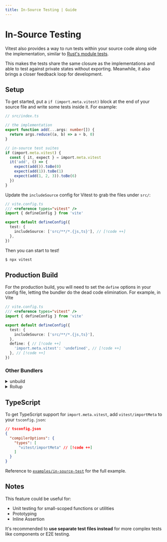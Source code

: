 ```yaml
---
title: In-Source Testing | Guide
---
```


# In-Source Testing

Vitest also provides a way to run tests within your source code along side the implementation, similar to [Rust's module tests](https://doc.rust-lang.org/book/ch11-03-test-organization.html#the-tests-module-and-cfgtest).

This makes the tests share the same closure as the implementations and able to test against private states without exporting. Meanwhile, it also brings a closer feedback loop for development.

## Setup

To get started, put a `if (import.meta.vitest)` block at the end of your source file and write some tests inside it. For example:

```ts
// src/index.ts

// the implementation
export function add(...args: number[]) {
  return args.reduce((a, b) => a + b, 0)
}

// in-source test suites
if (import.meta.vitest) {
  const { it, expect } = import.meta.vitest
  it('add', () => {
    expect(add()).toBe(0)
    expect(add(1)).toBe(1)
    expect(add(1, 2, 3)).toBe(6)
  })
}
```

Update the `includeSource` config for Vitest to grab the files under `src/`:

```ts
// vite.config.ts
/// <reference types="vitest" />
import { defineConfig } from 'vite'

export default defineConfig({
  test: {
    includeSource: ['src/**/*.{js,ts}'], // [!code ++]
  },
})
```

Then you can start to test!

```bash
$ npx vitest
```

## Production Build

For the production build, you will need to set the `define` options in your config file, letting the bundler do the dead code elimination. For example, in Vite

```ts
// vite.config.ts
/// <reference types="vitest" />
import { defineConfig } from 'vite'

export default defineConfig({
  test: {
    includeSource: ['src/**/*.{js,ts}'],
  },
  define: { // [!code ++]
    'import.meta.vitest': 'undefined', // [!code ++]
  }, // [!code ++]
})
```

### Other Bundlers

<details mt4>
<summary text-xl>unbuild</summary>

```ts
// build.config.ts
import { defineBuildConfig } from 'unbuild'

export default defineBuildConfig({
  replace: { // [!code ++]
    'import.meta.vitest': 'undefined', // [!code ++]
  }, // [!code ++]
  // other options
})
```

Learn more: [unbuild](https://github.com/unjs/unbuild)

</details>

<details my2>
<summary text-xl>Rollup</summary>

```ts
// rollup.config.js
import replace from '@rollup/plugin-replace' // [!code ++]

export default {
  plugins: [
    replace({ // [!code ++]
      'import.meta.vitest': 'undefined', // [!code ++]
    }) // [!code ++]
  ],
  // other options
}
```

Learn more: [Rollup](https://rollupjs.org/)

</details>

## TypeScript

To get TypeScript support for `import.meta.vitest`, add `vitest/importMeta` to your `tsconfig.json`:

```json
// tsconfig.json
{
  "compilerOptions": {
    "types": [
      "vitest/importMeta" // [!code ++]
    ]
  }
}
```

Reference to [`examples/in-source-test`](https://github.com/vitest-dev/vitest/tree/main/examples/in-source-test) for the full example.

## Notes

This feature could be useful for:

- Unit testing for small-scoped functions or utilities
- Prototyping
- Inline Assertion

It's recommended to **use separate test files instead** for more complex tests like components or E2E testing.
